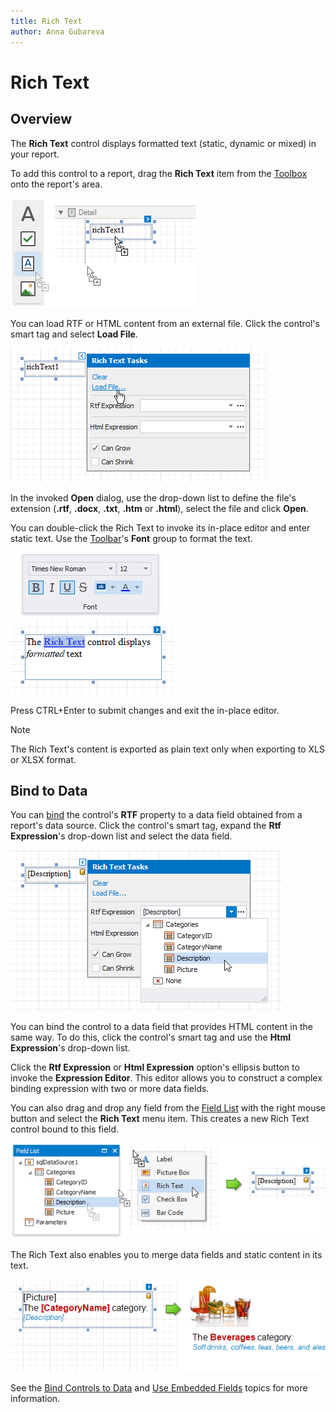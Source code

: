 ```yaml
---
title: Rich Text
author: Anna Gubareva
---
```

# Rich Text

## Overview
The **Rich Text** control displays formatted text (static, dynamic or mixed) in your report.

To add this control to a report, drag the **Rich Text** item from the [Toolbox](../../report-designer-tools/toolbox.md) onto the report's area.

![](../../../../../images/eurd-win-add-rich-text-to-report.png)

You can load RTF or HTML content from an external file. Click the control's smart tag and select **Load File**.

![](../../../../../images/eurd-win-rich-text-load-file.png)

In the invoked **Open** dialog, use the drop-down list to define the file's extension (**.rtf**, **.docx**, **.txt**, **.htm** or **.html**), select the file and click **Open**.

You can double-click the Rich Text to invoke its in-place editor and enter static text. Use the [Toolbar](../../report-designer-tools/toolbar.md)'s **Font** group to format the text. 

![](../../../../../images/eurd-win-rich-text-in-place-editor.png)

Press CTRL+Enter to submit changes and exit the in-place editor.


> [!NOTE]
> The Rich Text's content is exported as plain text only when exporting to XLS or XLSX format.

## Bind to Data

You can [bind](../../bind-to-data/bind-controls-to-data-expression-bindings.md) the control's **RTF** property to a data field obtained from a report's data source. Click the control's smart tag, expand the **Rtf Expression**'s drop-down list and select the data field.
 
![](../../../../../images/eurd-win-rich-text-bind-to-data.png)

You can bind the control to a data field that provides HTML content in the same way. To do this, click the control's smart tag and use the **Html Expression**'s drop-down list.

Click the **Rtf Expression** or **Html Expression** option's ellipsis button to invoke the **Expression Editor**. This editor allows you to construct a complex binding expression with two or more data fields. 

You can also drag and drop any field from the [Field List](../../report-designer-tools/ui-panels/field-list.md) with the right mouse button and select the **Rich Text** menu item. This creates a new Rich Text control bound to this field.

![](../../../../../images/eurd-win-rich-text-drop-fom-field-list.png)

The Rich Text also enables you to merge data fields and static content in its text. 

![](../../../../../images/eurd-win-rich-text-mail-merge.png)

See the [Bind Controls to Data](../../bind-to-data/bind-controls-to-data-expression-bindings.md) and [Use Embedded Fields](../../bind-to-data/use-embedded-fields-mail-merge.md) topics for more information.
